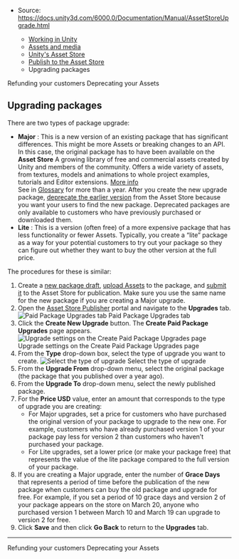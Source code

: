 * Source: https://docs.unity3d.com/6000.0/Documentation/Manual/AssetStoreUpgrade.html

  * [Working in Unity](https://docs.unity3d.com/6000.0/Documentation/Manual/working-in-unity.html)
  * [Assets and media](https://docs.unity3d.com/6000.0/Documentation/Manual/assets-and-media.html)
  * [Unity's Asset Store](https://docs.unity3d.com/6000.0/Documentation/Manual/AssetStore.html)
  * [Publish to the Asset Store](https://docs.unity3d.com/6000.0/Documentation/Manual/AssetStorePublishing.html)
  * Upgrading packages


[](https://docs.unity3d.com/6000.0/Documentation/Manual/AssetStoreRefunding.html)
Refunding your customers
[](https://docs.unity3d.com/6000.0/Documentation/Manual/AssetStoreRemoving.html)
Deprecating your Assets
## Upgrading packages
There are two types of package upgrade:
  * **Major** : This is a new version of an existing package that has significant differences. This might be more Assets or breaking changes to an API. In this case, the original package has to have been available on the **Asset Store** A growing library of free and commercial assets created by Unity and members of the community. Offers a wide variety of assets, from textures, models and animations to whole project examples, tutorials and Editor extensions. [More info](https://docs.unity3d.com/6000.0/Documentation/Manual/AssetStore.html)  
See in [Glossary](https://docs.unity3d.com/6000.0/Documentation/Manual/Glossary.html#AssetStore) for more than a year.
After you create the new upgrade package, [deprecate the earlier version](https://docs.unity3d.com/6000.0/Documentation/Manual/AssetStoreRemoving.html) from the Asset Store because you want your users to find the new package. Deprecated packages are only available to customers who have previously purchased or downloaded them.
  * **Lite** : This is a version (often free) of a more expensive package that has less functionality or fewer Assets. Typically, you create a “lite” package as a way for your potential customers to try out your package so they can figure out whether they want to buy the other version at the full price.


The procedures for these is similar:
  1. Create a [new package draft](https://docs.unity3d.com/6000.0/Documentation/Manual/AssetStoreCreatePkg.html), [upload Assets](https://docs.unity3d.com/6000.0/Documentation/Manual/AssetStoreUpload.html) to the package, and [submit it](https://docs.unity3d.com/6000.0/Documentation/Manual/AssetStoreSubmit.html) to the Asset Store for publication. Make sure you use the same name for the new package if you are creating a Major upgrade.
  2. Open the [Asset Store Publisher](https://publisher.assetstore.unity3d.com/) portal and navigate to the **Upgrades** tab.
![Paid Package Upgrades tab](https://docs.unity3d.com/6000.0/Documentation/uploads/Main/AssetStoreUpgrade.png) Paid Package Upgrades tab
  3. Click the **Create New Upgrade** button. The **Create Paid Package Upgrades** page appears.
![Upgrade settings on the Create Paid Package Upgrades page](https://docs.unity3d.com/6000.0/Documentation/uploads/Main/AssetStoreUpgrade-create.png) Upgrade settings on the Create Paid Package Upgrades page
  4. From the **Type** drop-down box, select the type of upgrade you want to create. 
![Select the type of upgrade](https://docs.unity3d.com/6000.0/Documentation/uploads/Main/AssetStoreUpgrade-which.png) Select the type of upgrade
  5. From the **Upgrade From** drop-down menu, select the original package (the package that you published over a year ago).
  6. From the **Upgrade To** drop-down menu, select the newly published package.
  7. For the **Price USD** value, enter an amount that corresponds to the type of upgrade you are creating:
     * For Major upgrades, set a price for customers who have purchased the original version of your package to upgrade to the new one. For example, customers who have already purchased version 1 of your package pay less for version 2 than customers who haven’t purchased your package.
     * For Lite upgrades, set a lower price (or make your package free) that represents the value of the lite package compared to the full version of your package.
  8. If you are creating a Major upgrade, enter the number of **Grace Days** that represents a period of time before the publication of the new package when customers can buy the old package and upgrade for free. For example, if you set a period of 10 grace days and version 2 of your package appears on the store on March 20, anyone who purchased version 1 between March 10 and March 19 can upgrade to version 2 for free.
  9. Click **Save** and then click **Go Back** to return to the **Upgrades** tab.


* * *
[](https://docs.unity3d.com/6000.0/Documentation/Manual/AssetStoreRefunding.html)
Refunding your customers
[](https://docs.unity3d.com/6000.0/Documentation/Manual/AssetStoreRemoving.html)
Deprecating your Assets
